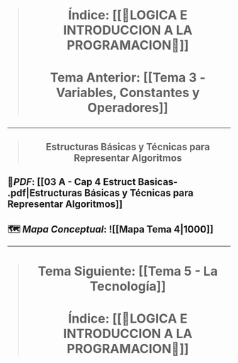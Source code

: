 > # <p align = "center">Índice: [[🔧LOGICA E INTRODUCCION A LA PROGRAMACION🔧]]</p>
> # <p align = "center"> Tema Anterior: [[Tema 3 - Variables, Constantes y Operadores]]</p>
---
> ## <p align = "center">Estructuras Básicas y Técnicas para Representar Algoritmos</p>

## 🔖_PDF_: [[03 A - Cap 4 Estruct Basicas- .pdf|Estructuras Básicas y Técnicas para Representar Algoritmos]]

## 🗺️ _Mapa Conceptual_: ![[Mapa Tema 4|1000]]
---

> # <p align = "center"> Tema Siguiente: [[Tema 5 - La Tecnología]]</p>
> # <p align = "center">Índice: [[🔧LOGICA E INTRODUCCION A LA PROGRAMACION🔧]]</p>